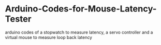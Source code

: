 # Arduino-Codes-for-Mouse-Latency-Tester
arduino codes of a stopwatch to measure latency, a servo controller and a virtual mouse to measure loop back latency
